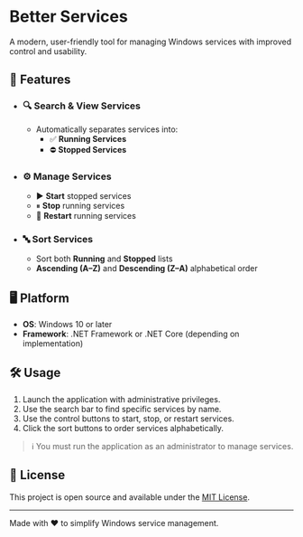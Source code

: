 # Better Services 

A modern, user-friendly tool for managing Windows services with improved control and usability.

## 🚀 Features

- ### 🔍 Search & View Services
  - Automatically separates services into:
    - ✅ **Running Services**
    - ⛔ **Stopped Services**

- ### ⚙️ Manage Services
  - ▶️ **Start** stopped services
  - ⏸ **Stop** running services
  - 🔄 **Restart** running services

- ### 🔤 Sort Services
  - Sort both **Running** and **Stopped** lists
  - **Ascending (A–Z)** and **Descending (Z–A)** alphabetical order

## 🖥️ Platform

- **OS**: Windows 10 or later  
- **Framework**: .NET Framework or .NET Core (depending on implementation)

## 🛠️ Usage

1. Launch the application with administrative privileges.
2. Use the search bar to find specific services by name.
3. Use the control buttons to start, stop, or restart services.
4. Click the sort buttons to order services alphabetically.

> ℹ️ You must run the application as an administrator to manage services.

## 📄 License

This project is open source and available under the [MIT License](LICENSE).

---

Made with ❤️ to simplify Windows service management.

